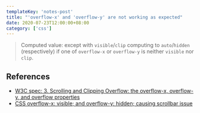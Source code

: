 ```yaml
---
templateKey: 'notes-post'
title: "'overflow-x' and 'overflow-y' are not working as expected"
date: 2020-07-23T12:00:00+08:00
category: ['css']
---
```


> Computed value: except with `visible`/`clip` computing to `auto`/`hidden` (respectively) if one of `overflow-x` or `overflow-y` is neither `visible` nor `clip`.

## References

- [W3C spec: 3. Scrolling and Clipping Overflow: the overflow-x, overflow-y, and overflow properties](https://www.w3.org/TR/css-overflow-3/#overflow-properties)
- [CSS overflow-x: visible; and overflow-y: hidden; causing scrollbar issue](https://stackoverflow.com/questions/6421966/css-overflow-x-visible-and-overflow-y-hidden-causing-scrollbar-issue)
